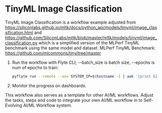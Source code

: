 # TinyML Image Classification

TinyML Image Classification is a workflow example adjusted from https://siliconlabs.github.io/mltk/docs/python_api/models/tinyml/image_classification.html and https://github.com/SiliconLabs/mltk/blob/master/mltk/models/tinyml/image_classification.py which is a simplified version of the MLPerf TinyML benchmark using the same model and dataset. 
MLPerf TinyML Benchmark: https://github.com/mlcommons/tiny/tree/master

1. Run the workflow with Flyte CLI; --batch_size is batch size, --epochs is num of epochs to train:
    ```bash
   pyflyte run --remote --env SYSTEM_IP=$(hostname -I | awk '{print $1}') --image copandrej/mltk_flyte_workflow:5 workflow.py image_classification_workflow --batch_size 10 --epochs 1
    ```
2. Monitor the progress on dashboards.

This workflow also serves as a template for other AI/ML workflows. Adjust the tasks, steps and code to integrate your own AI/ML workflow in to Self-Evolving AI/ML Workflow system.

